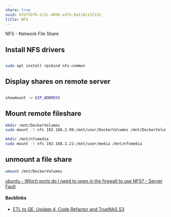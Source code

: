 ```yaml
---
share: true
uuid: 67d75bf6-213c-4956-a3fe-0a110c13f132
title: NFS
---
```

NFS - Network File Share

## Install NFS drivers

``` bash

sudo apt install rpcbind nfs-common

```
## Display shares on remote server

``` bash

showmount -e $IP_ADDRESS

```


## Mount remote fileshare

``` bash
mkdir /mnt/DockerVolumes
sudo mount -t nfs 192.168.2.99:/mnt/user/DockerVolumes /mnt/DockerVolumes

mkdir /mnt/nfsmedia
sudo mount -t nfs 192.168.2.21:/mnt/user/media /mnt/nfsmedia
```


## unmount a file share

``` bash
umount /mnt/DockerVolumes
```

[ubuntu - Which ports do I need to open in the firewall to use NFS? - Server Fault](https://serverfault.com/questions/377170/which-ports-do-i-need-to-open-in-the-firewall-to-use-nfs)



#### Backlinks

* [ETL to QE, Update 4, Code Refactor and TrueNAS S3](/d59dbed7-08bd-462e-8f87-24a80c791f46)